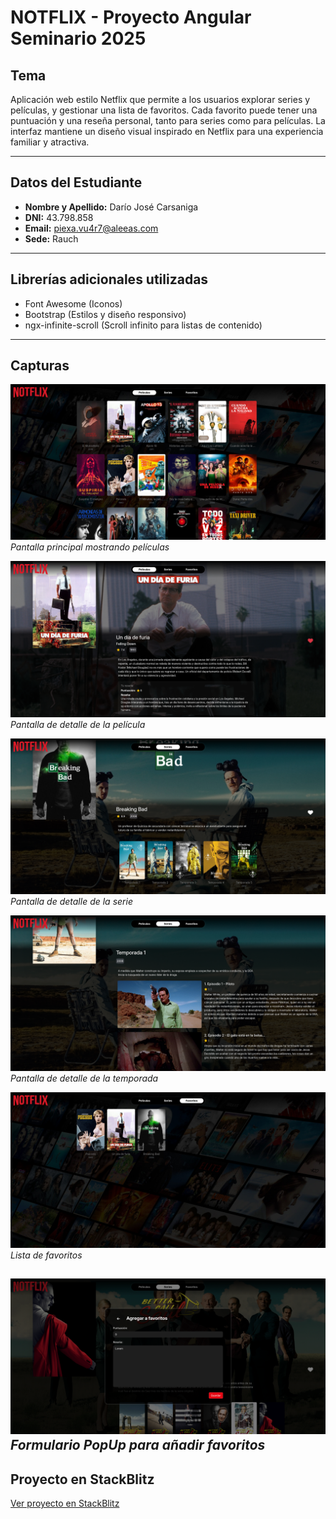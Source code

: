 # NOTFLIX - Proyecto Angular Seminario 2025

## Tema
Aplicación web estilo Netflix que permite a los usuarios explorar series y películas, y gestionar una lista de favoritos. Cada favorito puede tener una puntuación y una reseña personal, tanto para series como para películas. La interfaz mantiene un diseño visual inspirado en Netflix para una experiencia familiar y atractiva.

---

## Datos del Estudiante
- **Nombre y Apellido:** Darío José Carsaniga
- **DNI:** 43.798.858
- **Email:** piexa.vu4r7@aleeas.com
- **Sede:** Rauch

---

## Librerías adicionales utilizadas
- Font Awesome (Iconos)
- Bootstrap (Estilos y diseño responsivo)
- ngx-infinite-scroll (Scroll infinito para listas de contenido)

---

## Capturas

![Pantalla principal](screenshots/1.png)  
*Pantalla principal mostrando películas*

![Detalle_de_pelicula](screenshots/2.png)  
*Pantalla de detalle de la película*

![Detalle_de_serie](screenshots/3.png)  
*Pantalla de detalle de la serie*

![Detalle_de_temporada](screenshots/4.png)  
*Pantalla de detalle de la temporada*

![Lista_favoritos](screenshots/5.png)  
*Lista de favoritos*

![Formulario_favorito](screenshots/6.png)  
*Formulario PopUp para añadir favoritos*
---

## Proyecto en StackBlitz
[Ver proyecto en StackBlitz](PENDIENTE)
